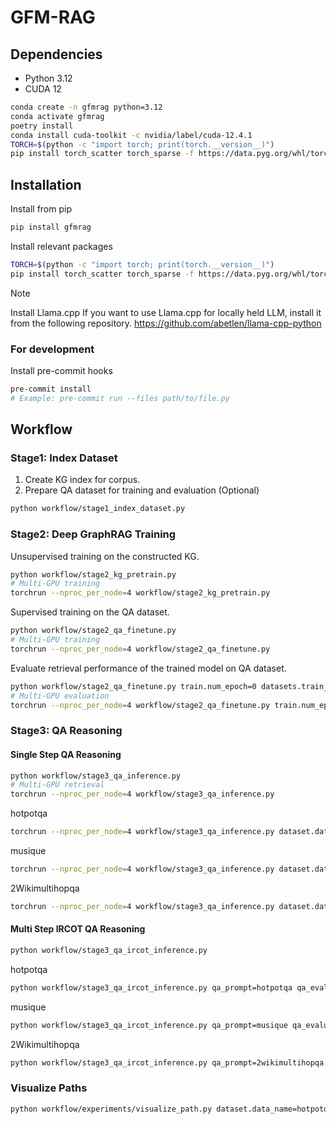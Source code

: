 # GFM-RAG

## Dependencies

- Python 3.12
- CUDA 12

```bash
conda create -n gfmrag python=3.12
conda activate gfmrag
poetry install
conda install cuda-toolkit -c nvidia/label/cuda-12.4.1
TORCH=$(python -c "import torch; print(torch.__version__)")
pip install torch_scatter torch_sparse -f https://data.pyg.org/whl/torch-${TORCH}.html
```

## Installation

Install from pip
```bash
pip install gfmrag
```
Install relevant packages
```bash
TORCH=$(python -c "import torch; print(torch.__version__)")
pip install torch_scatter torch_sparse -f https://data.pyg.org/whl/torch-${TORCH}.html
```

> [!NOTE]
> Install Llama.cpp
> If you want to use Llama.cpp for locally held LLM, install it from the following repository.
https://github.com/abetlen/llama-cpp-python

### For development
Install pre-commit hooks
```bash
pre-commit install
# Example: pre-commit run --files path/to/file.py
```

## Workflow

### Stage1: Index Dataset
1. Create KG index for corpus.
2. Prepare QA dataset for training and evaluation (Optional)
```bash
python workflow/stage1_index_dataset.py
```


### Stage2: Deep GraphRAG Training

Unsupervised training on the constructed KG.

```bash
python workflow/stage2_kg_pretrain.py
# Multi-GPU training
torchrun --nproc_per_node=4 workflow/stage2_kg_pretrain.py
```

Supervised training on the QA dataset.

```bash
python workflow/stage2_qa_finetune.py
# Multi-GPU training
torchrun --nproc_per_node=4 workflow/stage2_qa_finetune.py
```

Evaluate retrieval performance of the trained model on QA dataset.

```bash
python workflow/stage2_qa_finetune.py train.num_epoch=0 datasets.train_names=[] checkpoint=save_models/qa_ultra_512_train_60000_w_pre-train/model.pth
# Multi-GPU evaluation
torchrun --nproc_per_node=4 workflow/stage2_qa_finetune.py train.num_epoch=0 datasets.train_names=[] checkpoint=save_models/qa_ultra_512_train_60000_w_pre-train/model.pth
```

### Stage3: QA Reasoning

#### Single Step QA Reasoning
```bash
python workflow/stage3_qa_inference.py
# Multi-GPU retrieval
torchrun --nproc_per_node=4 workflow/stage3_qa_inference.py
```

hotpotqa
```bash
torchrun --nproc_per_node=4 workflow/stage3_qa_inference.py dataset.data_name=hotpotqa_test qa_prompt=hotpotqa qa_evaluator=hotpotqa
```

musique
```bash
torchrun --nproc_per_node=4 workflow/stage3_qa_inference.py dataset.data_name=musique_test qa_prompt=musique qa_evaluator=musique
```

2Wikimultihopqa
```bash
torchrun --nproc_per_node=4 workflow/stage3_qa_inference.py dataset.data_name=2wikimultihopqa_test qa_prompt=2wikimultihopqa qa_evaluator=2wikimultihopqa
```
#### Multi Step IRCOT QA Reasoning
```bash
python workflow/stage3_qa_ircot_inference.py
```

hotpotqa
```bash
python workflow/stage3_qa_ircot_inference.py qa_prompt=hotpotqa qa_evaluator=hotpotqa agent_prompt=hotpotqa_ircot dataset.data_name=hotpotqa_test test.max_steps=2
```

musique
```bash
python workflow/stage3_qa_ircot_inference.py qa_prompt=musique qa_evaluator=musique agent_prompt=musique_ircot dataset.data_name=musique_test test.max_steps=4
```

2Wikimultihopqa
```bash
python workflow/stage3_qa_ircot_inference.py qa_prompt=2wikimultihopqa qa_evaluator=2wikimultihopqa agent_prompt=2wikimultihopqa_ircot dataset.data_name=2wikimultihopqa_test test.max_steps=2
```

### Visualize Paths
```bash
python workflow/experiments/visualize_path.py dataset.data_name=hotpotqa_test
```
